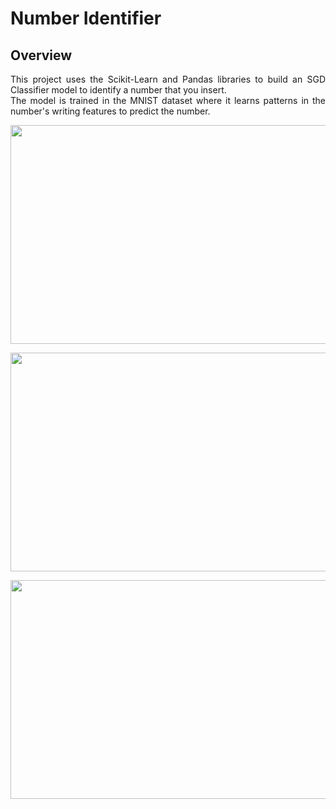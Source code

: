 # Number Identifier
## Overview
<p align="justify">
This project uses the Scikit-Learn and Pandas libraries to build an SGD Classifier model to identify a number that you insert. 
<br/>
The model is trained in the MNIST dataset where it learns patterns in the number's writing features to predict the number.
</p>
<p align="center">
  <img height="350" width="600" src="https://github.com/user-attachments/assets/9c446aec-1852-4ae6-889c-0d9823805866">
</p>

<p align="center">
  <img height="350" width="600" src="https://github.com/user-attachments/assets/c9dff5a9-bd6b-4ab8-8a42-45996d7883af">
</p>

<p align="center">
  <img height="350" width="600" src="https://github.com/user-attachments/assets/9164b07e-6941-4950-830e-fa7d1283da2e">
</p>
